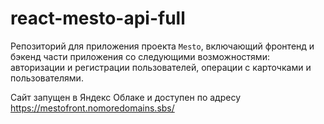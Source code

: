 # react-mesto-api-full
Репозиторий для приложения проекта `Mesto`, включающий фронтенд и бэкенд части приложения со следующими возможностями: авторизации и регистрации пользователей, операции с карточками и пользователями.
  
Сайт запущен в Яндекс Облаке и доступен по адресу https://mestofront.nomoredomains.sbs/
